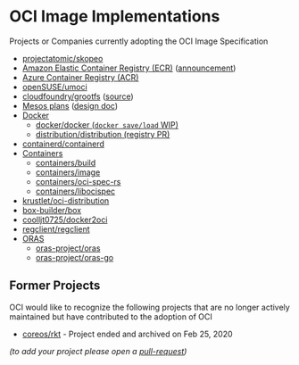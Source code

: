# OCI Image Implementations

Projects or Companies currently adopting the OCI Image Specification

- [projectatomic/skopeo](https://github.com/projectatomic/skopeo)
- [Amazon Elastic Container Registry (ECR)](https://docs.aws.amazon.com/AmazonECR/latest/userguide/image-manifest-formats.html) ([announcement](https://aws.amazon.com/about-aws/whats-new/2017/01/amazon-ecr-supports-docker-image-manifest-v2-schema-2/))
- [Azure Container Registry (ACR)](https://docs.microsoft.com/azure/container-registry/container-registry-image-formats#oci-images)
- [openSUSE/umoci](https://github.com/openSUSE/umoci)
- [cloudfoundry/grootfs](https://github.com/cloudfoundry/grootfs) ([source](https://github.com/cloudfoundry/grootfs/blob/c3da26e1e463b51be1add289032f3dca6698b335/fetcher/remote/docker_src.go))
- [Mesos plans](https://issues.apache.org/jira/browse/MESOS-5011) ([design doc](https://docs.google.com/document/d/1Pus7D-inIBoLSIPyu3rl_apxvUhtp3rp0_b0Ttr2Xww/edit#heading=h.hrvk2wboog4p))
- [Docker](https://github.com/docker)
  - [docker/docker (`docker save/load` WIP)](https://github.com/docker/docker/pull/26369)
  - [distribution/distribution (registry PR)](https://github.com/distribution/distribution/pull/2076)
- [containerd/containerd](https://github.com/containerd/containerd)
- [Containers](https://github.com/containers/)
  - [containers/build](https://github.com/containers/build)
  - [containers/image](https://github.com/containers/image)
  - [containers/oci-spec-rs](https://github.com/containers/oci-spec-rs)
  - [containers/libocispec](https://github.com/containers/libocispec)
- [krustlet/oci-distribution](https://github.com/krustlet/oci-distribution)
- [box-builder/box](https://github.com/box-builder/box)
- [coolljt0725/docker2oci](https://github.com/coolljt0725/docker2oci)
- [regclient/regclient](https://github.com/regclient/regclient)
- [ORAS](https://oras.land/)
  - [oras-project/oras](https://github.com/oras-project/oras/)
  - [oras-project/oras-go](https://github.com/oras-project/oras-go)

## Former Projects

OCI would like to recognize the following projects that are no longer actively maintained but have contributed to the adoption of OCI

- [coreos/rkt](https://github.com/coreos/rkt) - Project ended and archived on Feb 25, 2020

_(to add your project please open a [pull-request](https://github.com/opencontainers/image-spec/pulls))_
